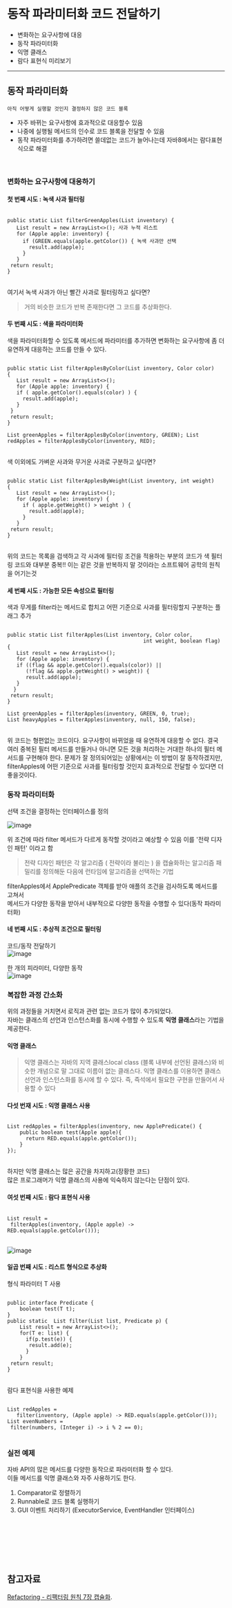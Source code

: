 # 동작 파라미터화 코드 전달하기

 - 변화하는 요구사항에 대응
 - 동작 파라미터화
 - 익명 클래스
 - 람다 표현식 미리보기


------------------------------------------------------------------

## 동작 파라미터화
    아직 어떻게 실행할 것인지 결정하지 않은 코드 블록
    
 - 자주 바뀌는 요구사항에 효과적으로 대응할수 있음
 - 나중에 실행될 메서드의 인수로 코드 블록을 전달할 수 있음
 - 동작 파라미터화를 추가하려면 쓸데없는 코드가 늘어나는데 자바8에서는 람다표현식으로 해결
 
 <br/>
 
### 변화하는 요구사항에 대응하기

#### 첫 번째 시도 : 녹색 사과 필터링

<pre>
<code>
public static List<Apple> filterGreenApples(List<Apple> inventory) {
   List<Apple> result = new ArrayList<>(); 사과 누적 리스트
   for (Apple apple: inventory) {
     if (GREEN.equals(apple.getColor()) { 녹색 사과만 선택
       result.add(apple);
     }
   }
 return result;
}
</code>
</pre>
 
 여기서 녹색 사과가 아닌 빨간 사과로 필터링하고 싶다면?
 
 > 거의 비슷한 코드가 반복 존재한다면 그 코드를 추상화한다.
 
 #### 두 번째 시도 : 색을 파라미터화
 
 색을 파라미터화할 수 있도록 메서드에 파라미터를 추가하면 변화하는 요구사항에 좀 더 유연하게 대응하는 코드를 만들 수 있다.
 
<pre>
<code>
public static List<Apple> filterApplesByColor(List<Apple> inventory, Color color)
{
   List<Apple> result = new ArrayList<>();
   for (Apple apple: inventory) {
   if ( apple.getColor().equals(color) ) {
     result.add(apple);
   }
 }
 return result;
}

List<Apple> greenApples = filterApplesByColor(inventory, GREEN); List<Apple>
redApples = filterApplesByColor(inventory, RED);
</code>
</pre>

색 이외에도 가벼운 사과와 무거운 사과로 구분하고 싶다면?

<pre>
<code>
public static List<Apple> filterApplesByWeight(List<Apple> inventory, int weight)
{
   List<Apple> result = new ArrayList<>();
   for (Apple apple: inventory) {
     if ( apple.getWeight() > weight ) {
       result.add(apple);
     }
   }
 return result;
}
</code>
</pre>

위의 코드는 목록을 검색하고 각 사과에 필터링 조건을 적용하는 부분의 코드가 색 필터링 코드와 대부분 중복!!
이는 같은 것을 반복하지 말 것이라는 소프트웨어 공학의 원칙을 어기는것


#### 세 번째 시도 : 가능한 모든 속성으로 필터링

색과 무게를 filter라는 메서드로 합치고 어떤 기준으로 사과를 필터링할지 구분하는 플래그 추가

<pre>
<code>
public static List<Apple> filterApples(List<Apple> inventory, Color color,
                                            int weight, boolean flag) { 
   List<Apple> result = new ArrayList<>();
   for (Apple apple: inventory) {
   if ((flag && apple.getColor().equals(color)) || 
      (!flag && apple.getWeight() > weight)) {
      result.add(apple);
   }
  }
 return result;
}

List<Apple> greenApples = filterApples(inventory, GREEN, 0, true);
List<Apple> heavyApples = filterApples(inventory, null, 150, false);
</code>
</pre>

위 코드는 형편없는 코드이다.
요구사항이 바뀌었을 때 유연하게 대응할 수 없다.
결국 여러 중복된 필터 메서드를 만들거나 아니면 모든 것을 처리하는 거대한 하나의 필터 메서드를 구현해야 한다.
문제가 잘 정의되어있는 상황에서는 이 방법이 잘 동작하겠지만,
filterApples에 어떤 기준으로 사과를 필터링할 것인지 효과적으로 전달할 수 있다면 더 좋을것이다.


### 동작 파라미터화

선택 조건을 결정하는 인터페이스를 정의 </br>

![image](https://user-images.githubusercontent.com/45276842/154943211-c2992ba0-c9f3-442f-81ed-f7da8dabd346.png)

위 조건에 따라 filter 메서드가 다르게 동작할 것이라고 예상할 수 있음
이를 '전략 디자인 패턴' 이라고 함
> 전략 디자인 패턴은 각 알고리즘 ( 전략이라 불리는 ) 을 캡슐화하는 알고리즘 패밀리를 정의해둔 다음에 런타임에 알고리즘을 선택하는 기법

filterApples에서 ApplePredicate 객체를 받아 애플의 조건을 검사하도록 메서드를 고쳐서 </br>
메서드가 다양한 동작을 받아서 내부적으로 다양한 동작을 수행할 수 있다(동작 파라미터화)


#### 네 번째 시도 : 추상적 조건으로 필터링

코드/동작 전달하기 </br>
![image](https://user-images.githubusercontent.com/45276842/154944931-0e74c2fe-5085-4210-900c-13426036f051.png)
 
한 개의 피라미터, 다양한 동작 </br>
![image](https://user-images.githubusercontent.com/45276842/154945801-746001c7-1ec6-49a0-8630-0d23a2d264b1.png)


### 복잡한 과정 간소화

위의 과정들을 거치면서 로직과 관련 없는 코드가 많이 추가되었다. </br>
자바는 클래스의 선언과 인스턴스화를 동시에 수행할 수 있도록 <b>익명 클래스</b>라는 기법을 제공한다.


#### 익명 클래스
> 익명 클래스는 자바의 지역 클래스local class (블록 내부에 선언된 클래스)와 비슷한 개념으로 말 그대로 이름이 없는 클래스다. 익명 클래스를 이용하면 클래스 선언과 인스턴스화를 동시에 할 수 있다. 즉, 즉석에서 필요한 구현을 만들어서 사용할 수 있다

#### 다섯 번재 시도 : 익명 클래스 사용

<pre>
<code>
List<Apple> redApples = filterApples(inventory, new ApplePredicate() {
    public boolean test(Apple apple){
      return RED.equals(apple.getColor());
    }
});
</code>
</pre>

하지만 익명 클래스는 많은 공간을 차지하고(장황한 코드) <br/>
많은 프로그래머가 익명 클래스의 사용에 익숙하지 않는다는 단점이 있다.

#### 여섯 번째 시도 : 람다 표현식 사용

<pre>
<code>
List<Apple> result =
 filterApples(inventory, (Apple apple) -> RED.equals(apple.getColor()));
</code>
</pre>

![image](https://user-images.githubusercontent.com/45276842/154949400-c71474c6-f107-4aa6-9b0b-6bc9fe606d3f.png)


#### 일곱 번째 시도 : 리스트 형식으로 추상화

형식 파라미터 T 사용
<pre>
<code>
public interface Predicate<T> {
    boolean test(T t);
}
public static <T> List<T> filter(List<T> list, Predicate<T> p) {
    List<T> result = new ArrayList<>();
    for(T e: list) {
      if(p.test(e)) {
       result.add(e);
      }
    }
 return result;
}
</code>
</pre>

람다 표현식을 사용한 예제
<pre>
<code>
List<Apple> redApples =
   filter(inventory, (Apple apple) -> RED.equals(apple.getColor()));
List<Integer> evenNumbers =
 filter(numbers, (Integer i) -> i % 2 == 0);
</code>
</pre>



### 실전 예제

자바 API의 많은 메서드를 다양한 동작으로 파라미터화 할 수 있다. </br>
이들 메서드를 익명 클래스와 자주 사용하기도 한다.

1. Comparator로 정렬하기
2. Runnable로 코드 블록 실행하기
3. GUI 이벤트 처리하기 (ExecutorService, EventHandler 인터페이스)


<br/><br/><br/>
----------------------------------------------------------------------------------------------------------

## 참고자료
[Refactoring - 리팩터링 원칙 7장 캡슐화](https://slog2.tistory.com/17).

